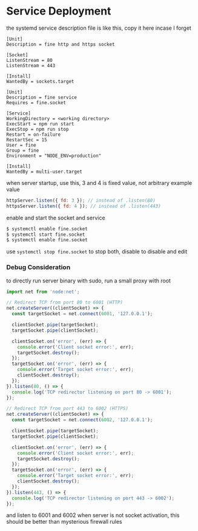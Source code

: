 # Service Deployment

the systemd service description file is like this, copy it here incase I forget

```ini, /etc/systemd/system/file.socket
[Unit]
Description = fine http and https socket

[Socket]
ListenStream = 80
ListenStream = 443

[Install]
WantedBy = sockets.target
```

```ini, /etc/systemd/system/fine.service
[Unit]
Description = fine service
Requires = fine.socket

[Service]
WorkingDirectory = <working directory>
ExecStart = npm run start
ExecStop = npm run stop
Restart = on-failure
RestartSec = 15
User = fine
Group = fine
Environment = "NODE_ENV=production"

[Install]
WantedBy = multi-user.target
```

when server startup, use this, 3 and 4 is fixed value, not arbitrary example value

```js
httpServer.listen({ fd: 3 }); // instead of .listen(80)
httpsServer.listen({ fd: 4 }); // instead of .listen(443)
```

enable and start the socket and service

```sh
$ systemctl enable fine.socket
$ systemctl start fine.socket
$ systemctl enable fine.socket
```

use `systemctl stop fine.socket` to stop both, disable to disable and edit

### Debug Consideration

to directly run server binary with sudo, run a small proxy with root

```js
import net from 'node:net';

// Redirect TCP from port 80 to 6001 (HTTP)
net.createServer((clientSocket) => {
  const targetSocket = net.connect(6001, '127.0.0.1');

  clientSocket.pipe(targetSocket);
  targetSocket.pipe(clientSocket);

  clientSocket.on('error', (err) => {
    console.error('Client socket error:', err);
    targetSocket.destroy();
  });
  targetSocket.on('error', (err) => {
    console.error('Target socket error:', err);
    clientSocket.destroy();
  });
}).listen(80, () => {
  console.log('TCP redirector listening on port 80 -> 6001');
});

// Redirect TCP from port 443 to 6002 (HTTPS)
net.createServer((clientSocket) => {
  const targetSocket = net.connect(6002, '127.0.0.1');

  clientSocket.pipe(targetSocket);
  targetSocket.pipe(clientSocket);

  clientSocket.on('error', (err) => {
    console.error('Client socket error:', err);
    targetSocket.destroy();
  });
  targetSocket.on('error', (err) => {
    console.error('Target socket error:', err);
    clientSocket.destroy();
  });
}).listen(443, () => {
  console.log('TCP redirector listening on port 443 -> 6002');
});
```

and listen to 6001 and 6002 when server is not socket activation, this should be better than mysterious firewall rules
